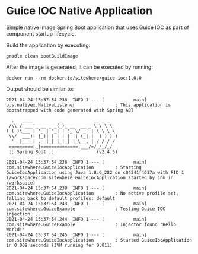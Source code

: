 # Guice IOC Native Application
Simple native image Spring Boot application that uses Guice IOC as part of component startup lifecycle.

Build the application by executing:

```
gradle clean bootBuildImage
```

After the image is generated, it can be executed by running:

```
docker run --rm docker.io/sitewhere/guice-ioc:1.0.0
```

Output should be similar to:

```
2021-04-24 15:37:54.238  INFO 1 --- [           main] o.s.nativex.NativeListener               : This application is bootstrapped with code generated with Spring AOT

  .   ____          _            __ _ _
 /\\ / ___'_ __ _ _(_)_ __  __ _ \ \ \ \
( ( )\___ | '_ | '_| | '_ \/ _` | \ \ \ \
 \\/  ___)| |_)| | | | | || (_| |  ) ) ) )
  '  |____| .__|_| |_|_| |_\__, | / / / /
 =========|_|==============|___/=/_/_/_/
 :: Spring Boot ::                (v2.4.5)

2021-04-24 15:37:54.238  INFO 1 --- [           main] com.sitewhere.GuiceIocApplication        : Starting GuiceIocApplication using Java 1.8.0_282 on c04341f4617a with PID 1 (/workspace/com.sitewhere.GuiceIocApplication started by cnb in /workspace)
2021-04-24 15:37:54.238  INFO 1 --- [           main] com.sitewhere.GuiceIocApplication        : No active profile set, falling back to default profiles: default
2021-04-24 15:37:54.243  INFO 1 --- [           main] com.sitewhere.GuiceExample               : Testing Guice IOC injection...
2021-04-24 15:37:54.244  INFO 1 --- [           main] com.sitewhere.GuiceExample               : Injector found 'Hello World!'
2021-04-24 15:37:54.245  INFO 1 --- [           main] com.sitewhere.GuiceIocApplication        : Started GuiceIocApplication in 0.009 seconds (JVM running for 0.011)
```
